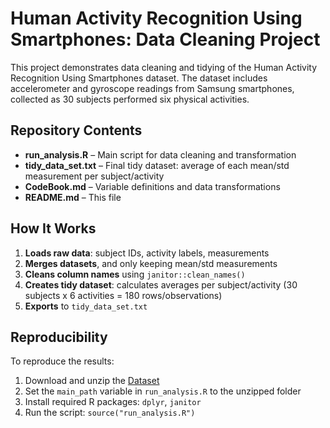 # Human Activity Recognition Using Smartphones: Data Cleaning Project

This project demonstrates data cleaning and tidying of the Human Activity Recognition Using Smartphones dataset. 
The dataset includes accelerometer and gyroscope readings from Samsung smartphones, collected as 30 subjects performed six physical activities.

## Repository Contents

* **run_analysis.R** – Main script for data cleaning and transformation  
* **tidy_data_set.txt** – Final tidy dataset: average of each mean/std measurement per subject/activity  
* **CodeBook.md** – Variable definitions and data transformations  
* **README.md** – This file

## How It Works

1. **Loads raw data**: subject IDs, activity labels, measurements  
2. **Merges datasets**, and only keeping mean/std measurements  
3. **Cleans column names** using `janitor::clean_names()`  
4. **Creates tidy dataset**: calculates averages per subject/activity (30 subjects x 6 activities = 180 rows/observations)  
5. **Exports** to `tidy_data_set.txt`

## Reproducibility

To reproduce the results:

1. Download and unzip the [Dataset](https://d396qusza40orc.cloudfront.net/getdata%2Fprojectfiles%2FUCI%20HAR%20Dataset.zip)  
2. Set the `main_path` variable in `run_analysis.R` to the unzipped folder  
3. Install required R packages: `dplyr`, `janitor`  
4. Run the script: `source("run_analysis.R")`
